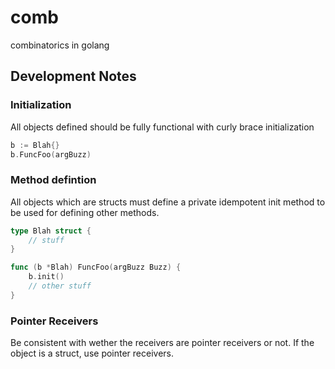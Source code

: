 # comb
combinatorics in golang

## Development Notes

### Initialization

All objects defined should be fully functional
with curly brace initialization

```go
b := Blah{}
b.FuncFoo(argBuzz)
```

### Method defintion

All objects which are structs
must define a private idempotent init method
to be used for defining other methods.

```go
type Blah struct {
    // stuff
}

func (b *Blah) FuncFoo(argBuzz Buzz) {
    b.init()
    // other stuff
}
```

### Pointer Receivers

Be consistent with wether the receivers are
pointer receivers or not. If the object is
a struct, use pointer receivers.
